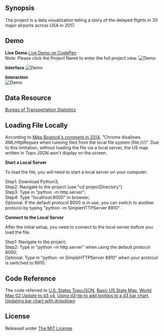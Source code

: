 ## Synopsis 
The project is a data visualization telling a story of the delayed flights in 30 major airports across USA in 2017.

## Demo 

<strong>Live Demo</strong>
<a href = "https://codepen.io/Yaeno/project/full/XYrxVR ">Live Demo on CodePen </a></br>
Note: Please click the Project Name to enter the full project view.
![Demo](https://user-images.githubusercontent.com/23627710/37596171-8bc45800-2b38-11e8-949f-8516414113af.png)

<strong>Interface</strong>
![Demo](https://user-images.githubusercontent.com/23627710/37572902-3bd18674-2acf-11e8-8c91-e5eb058b17e9.png)

<strong>Interaction</strong></br>
![Demo](https://user-images.githubusercontent.com/23627710/37572844-688da478-2ace-11e8-80ce-334cfab89404.gif)


## Data Resource 
<a href = "https://www.transtats.bts.gov/OT_Delay/OT_DelayCause1.asp">Bureau of Transportation Statistics </a>


## Loading File Locally

According to <a href="https://github.com/d3/d3/issues/1698">Mike Bostock's comment in 2014</a>, "Chrome disallows XMLHttpReques when running files from the local file system (file:///)".  Due to this limitation, without loading the file via a local server, the US map written in Topo JSON won't display on the screen.

<strong> Start a Local Server</strong>

To load the file, you will need to start a local server on your computer.

Step1: Download Python3;</br>
Step2: Navigate to the project (use "cd projectDirectory")</br>
Step3: Type in "python -m http.server";</br>
Step4: Type "localhost:8000" in browser;</br>
Optional: If the default protocol 8000 is in use, you can switch to another protocol by typing "python -m SimpleHTTPServer 8910" .

<strong> Connect to the Local Server </strong>

After the initial setup, you need to connect to the local server before you load the file.

Step1: Navigate to the project;</br>
Step2: Type in "python -m http.server" when using the default protocol 8000;</br>
Optional: Type in "python -m SimpleHTTPServer 8910" when your protocol is switched to 8910.

## Code Reference 
The code referred to <a href="https://bl.ocks.org/mbostock/4090848">U.S. States TopoJSON</a>, <a href="http://bl.ocks.org/michellechandra/0b2ce4923dc9b5809922">Basic US State Map</a>, <a href="http://bl.ocks.org/micahstubbs/8e15870eb432a21f0bc4d3d527b2d14f">World Map 02 Update to d3 v4</a>, <a href="http://bl.ocks.org/Caged/6476579">Using d3-tip to add tooltips to a d3 bar chart</a>, <a href="http://bl.ocks.org/williaster/10ef968ccfdc71c30ef8">Updating bar chart with dropdown</a>


## License 
Released under <a href = "https://opensource.org/licenses/MIT"> The MIT License </a>